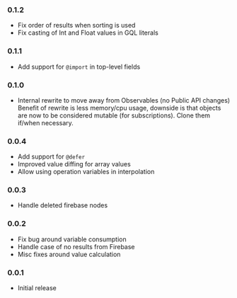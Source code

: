 ### 0.1.2

- Fix order of results when sorting is used
- Fix casting of Int and Float values in GQL literals

### 0.1.1

- Add support for `@import` in top-level fields

### 0.1.0

- Internal rewrite to move away from Observables (no Public API changes)
  Benefit of rewrite is less memory/cpu usage, downside is that objects are
  now to be considered mutable (for subscriptions). Clone them if/when necessary.

### 0.0.4

- Add support for `@defer`
- Improved value diffing for array values
- Allow using operation variables in interpolation

### 0.0.3

- Handle deleted firebase nodes

### 0.0.2

- Fix bug around variable consumption
- Handle case of no results from Firebase
- Misc fixes around value calculation

### 0.0.1

- Initial release
